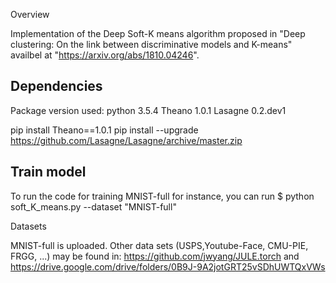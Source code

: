 Overview

Implementation of the Deep Soft-K means algorithm proposed in "Deep clustering: On the link between discriminative models and K-means" availbel at "https://arxiv.org/abs/1810.04246".

## Dependencies

Package version used:
python 3.5.4
Theano 1.0.1
Lasagne 0.2.dev1

pip install Theano==1.0.1
pip install --upgrade https://github.com/Lasagne/Lasagne/archive/master.zip

## Train model

To run the code for training MNIST-full for instance, you can run
$ python soft_K_means.py --dataset "MNIST-full"


Datasets

MNIST-full is uploaded. Other data sets (USPS,Youtube-Face, CMU-PIE, FRGG, ...) may be found in: https://github.com/jwyang/JULE.torch and https://drive.google.com/drive/folders/0B9J-9A2jotGRT25vSDhUWTQxVWs
